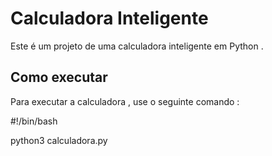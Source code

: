 # Calculadora Inteligente

Este é um projeto de uma calculadora inteligente em Python .

## Como executar

Para executar a calculadora , use o seguinte comando :

#!/bin/bash

python3 calculadora.py
